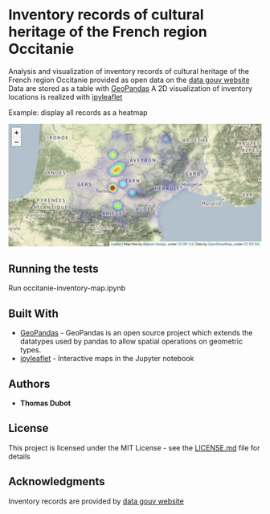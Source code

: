 # Inventory records of cultural heritage of the French region Occitanie

Analysis and visualization of inventory records of cultural heritage of the French region Occitanie provided as open data on the [data gouv website](https://www.data.gouv.fr/fr/datasets/5bfdeafa9ce2e70269bea587/)
Data are stored as a table with [GeoPandas](http://geopandas.org/)
A 2D visualization of inventory locations is realized with [ipyleaflet](https://ipyleaflet.readthedocs.io/en/latest/)

Example: display all records as a heatmap

![Occitanie inventory heatmap](heatmap.png)

## Running the tests

Run occitanie-inventory-map.ipynb


## Built With

* [GeoPandas](http://geopandas.org/) - GeoPandas is an open source project which extends the datatypes used by pandas to allow spatial operations on geometric types. 
* [ipyleaflet](https://ipyleaflet.readthedocs.io/en/latest/) - Interactive maps in the Jupyter notebook


## Authors

* **Thomas Dubot** 

## License

This project is licensed under the MIT License - see the [LICENSE.md](LICENSE.md) file for details


## Acknowledgments

Inventory records are provided by [data gouv website](https://www.data.gouv.fr/fr/datasets/5bfdeafa9ce2e70269bea587/)



